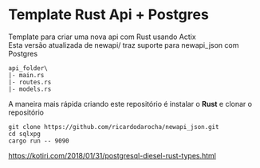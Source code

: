 # Template Rust Api + Postgres

Template para criar uma nova api com Rust usando Actix  
Esta versão atualizada de newapi/ traz suporte para newapi_json com Postgres


```
api_folder\
|- main.rs
|- routes.rs
|- models.rs
```

A maneira mais rápida criando este repositório é instalar o **Rust** e clonar o repositório

```Shell
git clone https://github.com/ricardodarocha/newapi_json.git
cd sqlxpg 
cargo run -- 9090
```
https://kotiri.com/2018/01/31/postgresql-diesel-rust-types.html

